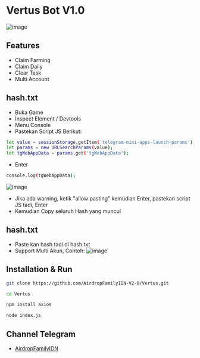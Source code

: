 # Vertus Bot V1.0
![image](https://github.com/AirdropFamilyIDN-V2-0/Vertus/assets/169606426/e92e1c8e-addd-406c-8345-e5f3d51b4971)

## Features
- Claim Farming
- Claim Daily
- Clear Task
- Multi Account

## hash.txt
- Buka Game
- Inspect Element / Devtools
- Menu Console
- Pastekan Script JS Berikut:
```sh
let value = sessionStorage.getItem('telegram-mini-apps-launch-params');
let params = new URLSearchParams(value);
let tgWebAppData = params.get('tgWebAppData');
```
- Enter
```sh
console.log(tgWebAppData);
```
![image](https://github.com/AirdropFamilyIDN-V2-0/Vertus/assets/169606426/3e6dee72-0972-4aae-9a97-4d023e2d640e)
- Jika ada warning, ketik "allow pasting" kemudian Enter,  pastekan script JS tadi, Enter
- Kemudian Copy seluruh Hash yang muncul

## hash.txt
- Paste kan hash tadi di hash.txt
- Support Multi Akun, Contoh:
![image](https://github.com/AirdropFamilyIDN-V2-0/Vertus/assets/169606426/505cad16-116b-4d93-bdb9-612b46e14297)

## Installation & Run
```sh
git clone https://github.com/AirdropFamilyIDN-V2-0/Vertus.git
```
```sh
cd Vertus
```
```sh
npm install axios
```
```sh
node index.js
```

## Channel Telegram
- [AirdropFamilyIDN](https://t.me/AirdropFamilyIDN)
